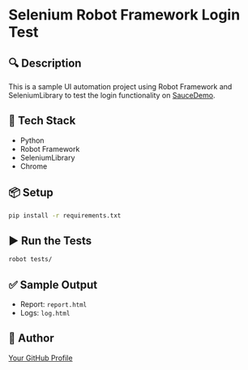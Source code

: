 # Selenium Robot Framework Login Test

## 🔍 Description
This is a sample UI automation project using Robot Framework and SeleniumLibrary to test the login functionality on [SauceDemo](https://www.saucedemo.com).

## 🧰 Tech Stack
- Python
- Robot Framework
- SeleniumLibrary
- Chrome

## 📦 Setup

```bash
pip install -r requirements.txt
```

## ▶️ Run the Tests

```bash
robot tests/
```

## ✅ Sample Output
- Report: `report.html`
- Logs: `log.html`

## 👤 Author
[Your GitHub Profile](https://github.com/yourusername)
